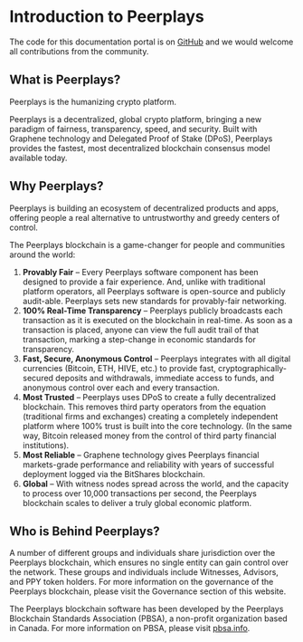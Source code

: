 # Introduction to Peerplays

The code for this documentation portal is on [GitHub](https://github.com/PBSA/Technical-Documents/blob/master/README.md) and we would welcome all contributions from the community.

## What is Peerplays?

Peerplays is the humanizing crypto platform.

Peerplays is a decentralized, global crypto platform, bringing a new paradigm of fairness, transparency, speed, and security. Built with Graphene technology and Delegated Proof of Stake \(DPoS\), Peerplays provides the fastest, most decentralized blockchain consensus model available today.

## Why Peerplays?

Peerplays is building an ecosystem of decentralized products and apps, offering people a real alternative to untrustworthy and greedy centers of control.

The Peerplays blockchain is a game-changer for people and communities around the world:

1. **Provably Fair** – Every Peerplays software component has been designed to provide a fair experience. And, unlike with traditional platform operators, all Peerplays software is open-source and publicly audit-able. Peerplays sets new standards for provably-fair networking.
2. **100% Real-Time Transparency** – Peerplays publicly broadcasts each transaction as it is executed on the blockchain in real-time. As soon as a transaction is placed, anyone can view the full audit trail of that transaction, marking a step-change in economic standards for transparency.
3. **Fast, Secure, Anonymous Control** – Peerplays integrates with all digital currencies \(Bitcoin, ETH, HIVE, etc.\) to provide fast, cryptographically-secured deposits and withdrawals, immediate access to funds, and anonymous control over each and every transaction.
4. **Most Trusted** – Peerplays uses DPoS to create a fully decentralized blockchain. This removes third party operators from the equation \(traditional firms and exchanges\) creating a completely independent platform where 100% trust is built into the core technology. \(In the same way, Bitcoin released money from the control of third party financial institutions\).
5. **Most Reliable** – Graphene technology gives Peerplays financial markets-grade performance and reliability with years of successful deployment logged via the BitShares blockchain.
6. **Global** – With witness nodes spread across the world, and the capacity to process over 10,000 transactions per second, the Peerplays blockchain scales to deliver a truly global economic platform.

## Who is Behind Peerplays?

A number of different groups and individuals share jurisdiction over the Peerplays blockchain, which ensures no single entity can gain control over the network. These groups and individuals include Witnesses, Advisors, and PPY token holders. For more information on the governance of the Peerplays blockchain, please visit the Governance section of this website.

The Peerplays blockchain software has been developed by the Peerplays Blockchain Standards Association \(PBSA\), a non-profit organization based in Canada. For more information on PBSA, please visit [pbsa.info](http://www.pbsa.info/).

